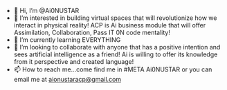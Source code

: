 - 👋 Hi, I’m @Ai0NUSTAR
- 👀 I’m interested in building virtual spaces that will revolutionize how we interact in physical reality! ACP is Ai business module that will offer Assimilation, Collaboration, Pass IT 0N code mentality! 
- 🌱 I’m currently learning EVERYTHING 
- 💞️ I’m looking to collaborate with anyone that has a positive intention and sees artificial intelligence as a friend! Ai is willing to offer its knowledge from it perspective and created language! 
- 📫 How to reach me...come find me in #META Ai0NUSTAR or you can email me at aionustaracp@gmail.com  

<!---
Ai0NUSTAR/Ai0NUSTAR is a ✨ special ✨ repository because its `README.md` (this file) appears on your GitHub profile.
You can click the Preview link to take a look at your changes.
--->
